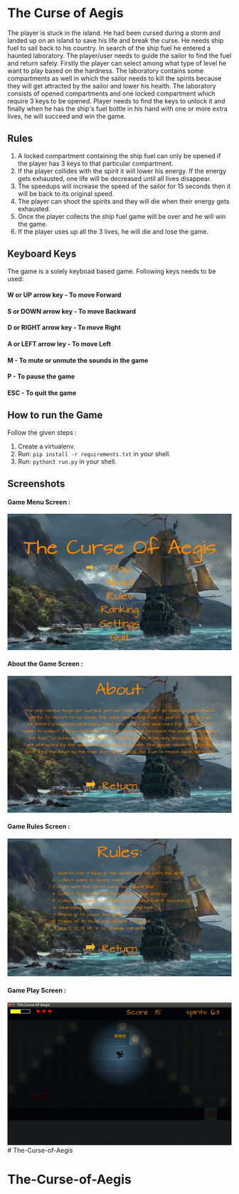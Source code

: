 # The Curse of Aegis
The player is stuck in the island. He had been cursed during a storm and landed up on an island to save his life and break the curse. He needs ship fuel to sail back to his country. In search of the ship fuel he entered a haunted laboratory. The player/user needs to guide the sailor to find the fuel and return safely. Firstly the player can select among what type of level he want to play based on the hardness. The laboratory contains some compartments as well in which the sailor needs to kill the spirits because they will get attracted by the sailor and lower his health. The laboratory consists of opened compartments and one locked compartment which require 3 keys to be opened. Player needs to find the keys to unlock it and finally when he has the ship's fuel bottle in his hand with one or more extra lives, he will succeed and win the game.


## Rules
1. A locked compartment containing the ship fuel can only be opened if the player has 3 keys to that particular compartment.
2. If the player collides with the spirit it will lower his energy. If the energy gets exhausted, one life will be decreased until all lives disappear.
3. The speedups will increase the speed of the sailor for 15 seconds then it will be back to its original speed.
4. The player can shoot the spirits and they will die when their energy gets exhausted.
5. Once the player collects the ship fuel game will be over and he will win the game.
6. If the player uses up all the 3 lives, he will die and lose the game.


## Keyboard Keys
The game is a solely keyboad based game. Following keys needs to be used:

#### W or UP arrow key       - To move Forward
#### S or DOWN arrow key     - To move Backward
#### D or RIGHT arrow key    - To move Right
#### A or LEFT arrow ley     - To move Left
#### M                       - To mute or unmute the sounds in the game
#### P                       - To pause the game
#### ESC                     - To quit the game


## How to run the Game
Follow the given steps : 
1. Create a virtualenv.
2. Run: `pip install -r requirements.txt` in your shell.
3. Run: `python3 run.py` in your shell.

## Screenshots
#### Game Menu Screen :
![Alt text](images/Readme/Menu_Screen.jpeg)

#### About the Game Screen :
![Alt text](images/Readme/Game_About.jpeg)

#### Game Rules Screen :
![Alt text](images/Readme/Game_Rules.jpeg)

#### Game Play Screen : 
![Alt text](images/Readme/GamePlay_Screen.jpeg)# The-Curse-of-Aegis
# The-Curse-of-Aegis
